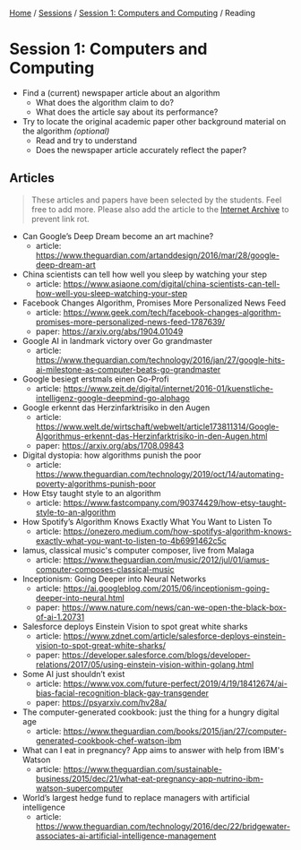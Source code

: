 [Home](../../../README.md) / [Sessions](../../README.md) / [Session 1: Computers and Computing](../README.md) / Reading


# Session 1: Computers and Computing

- Find a (current) newspaper article about an algorithm
	- What does the algorithm claim to do?
	- What does the article say about its performance?
- Try to locate the original academic paper other background material on the algorithm _(optional)_ 
	- Read and try to understand
	- Does the newspaper article accurately reflect the paper?

## Articles

> These articles and papers have been selected by the students. Feel free to add more. Please also add the article to the [Internet Archive](http://www.archive.org) to prevent link rot.

		
- Can Google’s Deep Dream become an art machine?
    - article: https://www.theguardian.com/artanddesign/2016/mar/28/google-deep-dream-art
- China scientists can tell how well you sleep by watching your step
	- article: https://www.asiaone.com/digital/china-scientists-can-tell-how-well-you-sleep-watching-your-step
- Facebook Changes Algorithm, Promises More Personalized News Feed
	- article: https://www.geek.com/tech/facebook-changes-algorithm-promises-more-personalized-news-feed-1787639/
	- paper: https://arxiv.org/abs/1904.01049
- Google AI in landmark victory over Go grandmaster
    - article: https://www.theguardian.com/technology/2016/jan/27/google-hits-ai-milestone-as-computer-beats-go-grandmaster
- Google besiegt erstmals einen Go-Profi
	- article: https://www.zeit.de/digital/internet/2016-01/kuenstliche-intelligenz-google-deepmind-go-alphago
- Google erkennt das Herzinfarktrisiko in den Augen
	- article: https://www.welt.de/wirtschaft/webwelt/article173811314/Google-Algorithmus-erkennt-das-Herzinfarktrisiko-in-den-Augen.html
	- paper: https://arxiv.org/abs/1708.09843
- Digital dystopia: how algorithms punish the poor
	- article: https://www.theguardian.com/technology/2019/oct/14/automating-poverty-algorithms-punish-poor
- How Etsy taught style to an algorithm
	- article: https://www.fastcompany.com/90374429/how-etsy-taught-style-to-an-algorithm
- How Spotify’s Algorithm Knows Exactly What You Want to Listen To
	- article: https://onezero.medium.com/how-spotifys-algorithm-knows-exactly-what-you-want-to-listen-to-4b6991462c5c
- Iamus, classical music's computer composer, live from Malaga
    - article: https://www.theguardian.com/music/2012/jul/01/iamus-computer-composes-classical-music
- Inceptionism: Going Deeper into Neural Networks
	- article: https://ai.googleblog.com/2015/06/inceptionism-going-deeper-into-neural.html
	- paper: https://www.nature.com/news/can-we-open-the-black-box-of-ai-1.20731
- Salesforce deploys Einstein Vision to spot great white sharks
	- article: https://www.zdnet.com/article/salesforce-deploys-einstein-vision-to-spot-great-white-sharks/
	- paper: https://developer.salesforce.com/blogs/developer-relations/2017/05/using-einstein-vision-within-golang.html
- Some AI just shouldn’t exist
	- article: https://www.vox.com/future-perfect/2019/4/19/18412674/ai-bias-facial-recognition-black-gay-transgender
	- paper: https://psyarxiv.com/hv28a/
- The computer-generated cookbook: just the thing for a hungry digital age
    - article: https://www.theguardian.com/books/2015/jan/27/computer-generated-cookbook-chef-watson-ibm
- What can I eat in pregnancy? App aims to answer with help from IBM's Watson
    - article: https://www.theguardian.com/sustainable-business/2015/dec/21/what-eat-pregnancy-app-nutrino-ibm-watson-supercomputer  
- World’s largest hedge fund to replace managers with artificial intelligence
    - article: https://www.theguardian.com/technology/2016/dec/22/bridgewater-associates-ai-artificial-intelligence-management
		